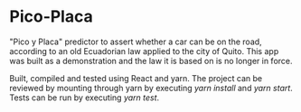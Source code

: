 # Pico-Placa
 "Pico y Placa" predictor to assert whether a car can be on the road, according to an old Ecuadorian law applied to the city of Quito.
 This app was built as a demonstration and the law it is based on is no longer in force.

Built, compiled and tested using React and yarn. The project can be reviewed by mounting through yarn by executing _yarn install_ and _yarn start_.
Tests can be run by executing _yarn test_.

